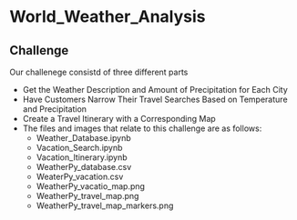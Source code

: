 # World_Weather_Analysis

## Challenge 
Our challenege consistd of three different parts
- Get the Weather Description and Amount of Precipitation for Each City
- Have Customers Narrow Their Travel Searches Based on Temperature and Precipitation
- Create a Travel Itinerary with a Corresponding Map
- The files and images that relate to this challenge are as follows:
  - Weather_Database.ipynb
  - Vacation_Search.ipynb
  - Vacation_Itinerary.ipynb
  - WeatherPy_database.csv
  - WeaterPy_vacation.csv
  - WeatherPy_vacatio_map.png
  - WeatherPy_travel_map.png
  - WeatherPy_travel_map_markers.png
